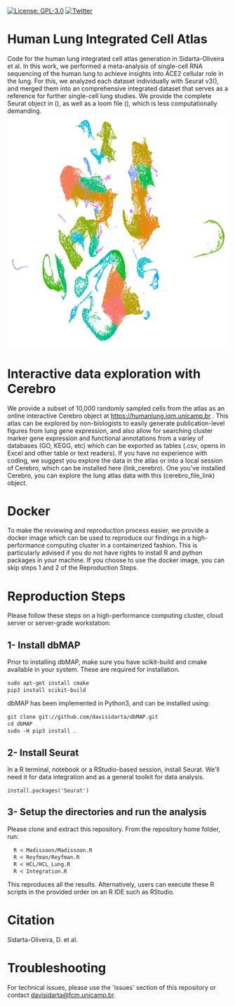 [![License: GPL-3.0](https://img.shields.io/badge/License-GNU--GLP%20v3.0-green.svg)](https://opensource.org/licenses/GPL-3.0)
[![Twitter](https://img.shields.io/twitter/url/https/twitter.com/DaviSidarta.svg?label=Follow%20%40DaviSidarta&style=social)](https://twitter.com/DaviSidarta)


# Human Lung Integrated Cell Atlas
  Code for the human lung integrated cell atlas generation in Sidarta-Oliveira et al. In this work, we performed a meta-analysis of single-cell RNA sequencing of the human lung to achieve insights into ACE2 cellular role in the lung. For this, we analyzed each dataset individually with Seurat v3(), and merged them into an comprehensive integrated dataset that serves as a reference for further single-cell lung studies. We provide the complete Seurat object in (), as well as a loom file (), which is less computationally demanding. 
    ![Human Lung Integrated Cell Atlas](https://github.com/davisidarta/humanlung/blob/master/Lung.png)


# Interactive data exploration with Cerebro
  We provide a subset of 10,000 randomly sampled cells from the atlas as an online interactive Cerebro object at https://humanlung.iqm.unicamp.br . This atlas can be explored by non-biologists to easily generate publication-level figures from lung gene expression, and also allow for searching cluster marker gene expression and functional annotations from a variey of databases (GO, KEGG, etc) which can be exported as tables (.csv, opens in Excel and other table or text readers). If you have no experience with coding, we suggest you explore the data in the atlas or into a local session of Cerebro, which can be installed here (link_cerebro). One you've installed Cerebro, you can explore the lung atlas data with this (cerebro_file_link) object. 

# Docker 
  To make the reviewing and reproduction process easier, we provide a docker image which can be used to reproduce our findings in a high-performance computing cluster in a containerized fashion. This is particularly advised if you do not have rights to install R and python packages in your machine. If you choose to use the docker image, you can skip steps 1 and 2 of the Reproduction Steps.

# Reproduction Steps
  Please follow these steps on a high-performance computing cluster, cloud server or server-grade workstation:
  
## 1- Install dbMAP
  Prior to installing dbMAP, make sure you have scikit-build and cmake available in your system. These are required for installation.
  ```
  sudo apt-get install cmake
  pip3 install scikit-build
  ```
dbMAP has been implemented in Python3, and can be installed using:

```
git clone git://github.com/davisidarta/dbMAP.git
cd dbMAP
sudo -H pip3 install .
```
## 2- Install Seurat
  In a R terminal, notebook or a RStudio-based session, install Seurat. We'll need it for data integration and as a general toolkit for data analysis.

```
install.packages('Seurat')
```
## 3- Setup the directories and run the analysis
  
  Please clone and extract this repository. From the repository home folder, run:
  
```  
  R < Madissoon/Madissoon.R
  R < Reyfman/Reyfman.R
  R < HCL/HCL_Lung.R
  R < Integration.R
 ```  
  This reproduces all the results. Alternatively, users can execute these R scripts in the provided order on an R IDE such as RStudio.
 
# Citation
Sidarta-Oliveira, D. et al. 

# Troubleshooting
  For technical issues, please use the 'issues' section of this repository or contact davisidarta@fcm.unicamp.br. 
